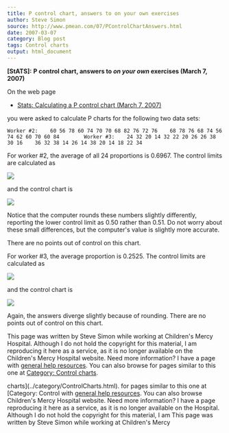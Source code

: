 ```yaml
---
title: P control chart, answers to on your own exercises
author: Steve Simon
source: http://www.pmean.com/07/PControlChartAnswers.html
date: 2007-03-07
category: Blog post
tags: Control charts
output: html_document
---
```

**[StATS]:** **P control chart, answers to *on your
own* exercises (March 7, 2007)**

On the web page

-   [Stats: Calculating a P control chart (March
    7, 2007)](PControlChart.html)

you were asked to calculate P charts for the following two data sets:

`Worker #2:    60 56 78 60 74 70 70 68 82 76 72 76    68 78 76 68 74 56 74 62 60 70 60 84        Worker #3:    24 32 20 14 32 22 20 26 26 38 30 16    36 32 38 14 26 14 38 20 14 18 22 34`

For worker #2, the average of all 24 proportions is 0.6967. The
control limits are calculated as

![](http://www.pmean.com/images/images/07/PControlChartAnswers01.gif)

and the control chart is

![](http://www.pmean.com/images/images/07/PControlChartAnswers02.gif)

Notice that the computer rounds these numbers slightly differently,
reporting the lower control limit as 0.50 rather than 0.51. Do not
worry about these small differences, but the computer's value is
slightly more accurate.

There are no points out of control on this chart.

For worker #3, the average proportion is 0.2525. The control limits
are calculated as

![](http://www.pmean.com/images/images/07/PControlChartAnswers03.gif)

and the control chart is

![](http://www.pmean.com/images/images/07/PControlChartAnswers04.gif)

Again, the answers diverge slightly because of rounding. There are no
points out of control on this chart.

This page was written by Steve Simon while working at Children's Mercy
Hospital. Although I do not hold the copyright for this material, I am
reproducing it here as a service, as it is no longer available on the
Children's Mercy Hospital website. Need more information? I have a page
with [general help resources](../GeneralHelp.html). You can also browse
for pages similar to this one at [Category: Control
charts](../category/ControlCharts.html).
<!---More--->
charts](../category/ControlCharts.html).
for pages similar to this one at [Category: Control
with [general help resources](../GeneralHelp.html). You can also browse
Children's Mercy Hospital website. Need more information? I have a page
reproducing it here as a service, as it is no longer available on the
Hospital. Although I do not hold the copyright for this material, I am
This page was written by Steve Simon while working at Children's Mercy

<!---Do not use
**[StATS]:** **P control chart, answers to *on your
This page was written by Steve Simon while working at Children's Mercy
Hospital. Although I do not hold the copyright for this material, I am
reproducing it here as a service, as it is no longer available on the
Children's Mercy Hospital website. Need more information? I have a page
with [general help resources](../GeneralHelp.html). You can also browse
for pages similar to this one at [Category: Control
charts](../category/ControlCharts.html).
--->

